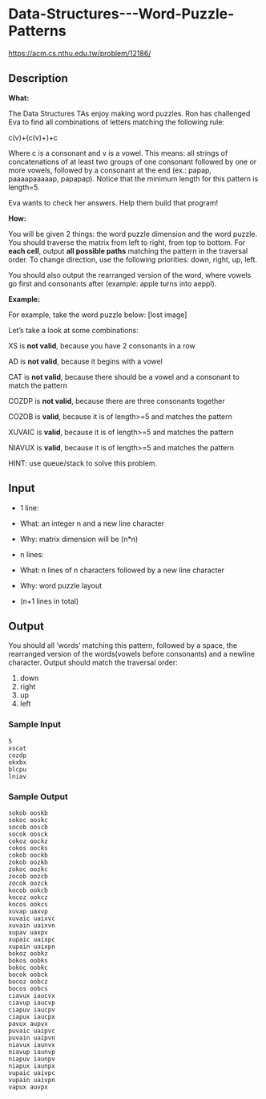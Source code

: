 # Data-Structures---Word-Puzzle-Patterns
https://acm.cs.nthu.edu.tw/problem/12186/
## Description
**What:**

The Data Structures TAs enjoy making word puzzles. Ron has challenged Eva to find all combinations of letters matching the following rule:

c(v)+(c(v)+)+c

Where c is a consonant and v is a vowel. This means: all strings of concatenations of at least two groups of one consonant followed by one or more vowels, followed by a consonant at the end (ex.: papap, paaaapaaaaap, papapap). Notice that the minimum length for this pattern is length=5.

Eva wants to check her answers. Help them build that program!

**How:**

You will be given 2 things: the word puzzle dimension and the word puzzle. You should traverse the matrix from left to right, from top to bottom. For **each cell**, output **all possible paths** matching the pattern in the traversal order. To change direction, use the following priorities: down, right, up, left.

You should also output the rearranged version of the word, where vowels go first and consonants after (example: apple turns into aeppl).

**Example:**

For example, take the word puzzle below: [lost image]



Let’s take a look at some combinations:

XS is **not valid**, because you have 2 consonants in a row

AD is **not valid**, because it begins with a vowel

CAT is **not valid**, because there should be a vowel and a consonant to match the pattern

COZDP is **not valid**, because there are three consonants together

 

COZOB is **valid**, because it is of length>=5 and matches the pattern

XUVAIC is **valid**, because it is of length>=5 and matches the pattern

NIAVUX is **valid**, because it is of length>=5 and matches the pattern



HINT: use queue/stack to solve this problem.

## Input
* 1 line: 
 * What: an integer n and a new line character
 * Why: matrix dimension will be (n*n)

* n lines:
 * What: n lines of n characters followed by a new line character
 * Why: word puzzle layout

* (n+1 lines in total)

 
## Output
You should all ‘words’ matching this pattern, followed by a space, the rearranged version of the words(vowels before consonants) and a newline character. Output should match the traversal order:

1. down
1. right
1. up
1. left

 
 
### Sample Input  

    5
    xscat
    cozdp
    okxbx
    blcpu
    lniav

### Sample Output  

    sokob ooskb
    sokoc ooskc
    socob ooscb
    socok oosck
    cokoz oockz
    cokos oocks
    cokob oockb
    zokob oozkb
    zokoc oozkc
    zocob oozcb
    zocok oozck
    kocob ookcb
    kocoz ookcz
    kocos ookcs
    xuvap uaxvp
    xuvaic uaixvc
    xuvain uaixvn
    xupav uaxpv
    xupaic uaixpc
    xupain uaixpn
    bokoz oobkz
    bokos oobks
    bokoc oobkc
    bocok oobck
    bocoz oobcz
    bocos oobcs
    ciavux iaucvx
    ciavup iaucvp
    ciapuv iaucpv
    ciapux iaucpx
    pavux aupvx
    puvaic uaipvc
    puvain uaipvn
    niavux iaunvx
    niavup iaunvp
    niapuv iaunpv
    niapux iaunpx
    vupaic uaivpc
    vupain uaivpn
    vapux auvpx

